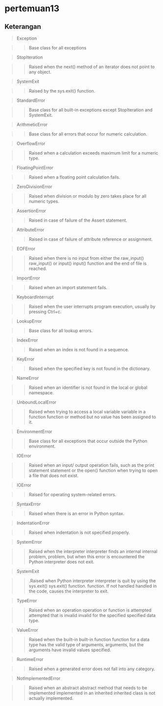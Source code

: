 # pertemuan13

## Keterangan

> Exception

>> Base class for all exceptions

> StopIteration

>> Raised when the next() method of an iterator does not point to any object.

> SystemExit

>>Raised by the sys.exit() function.

> StandardError

>>Base class for all built-in exceptions except StopIteration and SystemExit.

> ArithmeticError

>>Base class for all errors that occur for numeric calculation.

> OverflowError

>>Raised when a calculation exceeds maximum limit for a numeric type.

> FloatingPointError

>>Raised when a floating point calculation fails.

> ZeroDivisionError

>>Raised when division or modulo by zero takes place for all numeric types.

> AssertionError

>>Raised in case of failure of the Assert statement.

> AttributeError

>>Raised in case of failure of attribute reference or assignment.

> EOFError

>>Raised when there is no input from either the raw_input() raw_input() or input() input() function and the
end of file is reached.

> ImportError

>>Raised when an import statement fails.

> KeyboardInterrupt

>>Raised when the user interrupts program execution, usually by pressing Ctrl+c.

> LookupError

>>Base class for all lookup errors.

> IndexError

>>Raised when an index is not found in a sequence.

> KeyError

>>Raised when the specified key is not found in the dictionary.

> NameError

>>Raised when an identifier is not found in the local or global namespace.

> UnboundLocalError

>>Raised when trying to access a local variable variable in a function function or method but no value
has been assigned to it.

> EnvironmentError

>>Base class for all exceptions that occur outside the Python environment.

> IOError

>>Raised when an input/ output operation fails, such as the print statement statement or the
open() function when trying to open a file that does not exist.

> IOError

>>Raised for operating system-related errors.

> SyntaxError

>>Raised when there is an error in Python syntax.

> IndentationError

>>Raised when indentation is not specified properly.

> SystemError

>>Raised when the interpreter interpreter finds an internal internal problem, problem, but when this error is
encountered the Python interpreter does not exit.

> SystemExit

>>.Raised when Python interpreter interpreter is quit by using the sys.exit() sys.exit() function. function. If not handled handled
in the code, causes the interpreter to exit.

> TypeError

>>Raised when an operation operation or function is attempted attempted that is invalid invalid for the specified specified
data type.

> ValueError

>>Raised when the built-in built-in function function for a data type has the valid type of arguments, arguments, but
the arguments have invalid values specified.

> RuntimeError

>>Raised when a generated error does not fall into any category.

> NotImplementedError

>>Raised when an abstract abstract method that needs to be implemented implemented in an inherited inherited class
is not actually implemented.
